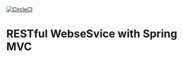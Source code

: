[![CircleCI](https://circleci.com/gh/Piasek15/restful-webservice-spring-mvc.svg?style=svg)](https://circleci.com/gh/Piasek15/restful-webservice-spring-mvc)

# RESTful WebseSvice with Spring MVC
